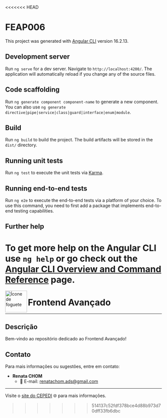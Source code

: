 <<<<<<< HEAD
# FEAP006

This project was generated with [Angular CLI](https://github.com/angular/angular-cli) version 16.2.13.

## Development server

Run `ng serve` for a dev server. Navigate to `http://localhost:4200/`. The application will automatically reload if you change any of the source files.

## Code scaffolding

Run `ng generate component component-name` to generate a new component. You can also use `ng generate directive|pipe|service|class|guard|interface|enum|module`.

## Build

Run `ng build` to build the project. The build artifacts will be stored in the `dist/` directory.

## Running unit tests

Run `ng test` to execute the unit tests via [Karma](https://karma-runner.github.io).

## Running end-to-end tests

Run `ng e2e` to execute the end-to-end tests via a platform of your choice. To use this command, you need to first add a package that implements end-to-end testing capabilities.

## Further help

To get more help on the Angular CLI use `ng help` or go check out the [Angular CLI Overview and Command Reference](https://angular.io/cli) page.
=======
<img src="https://cdn-icons-png.flaticon.com/512/3033/3033132.png" alt="Ícone de foguete" width="70" height="70" align="left">

#  Frontend Avançado

---

## Descrição

Bem-vindo ao repositório dedicado ao Frontend Avançado!

## Contato

Para mais informações ou sugestões, entre em contato:

- **Renata CHOM**
  - 📧 E-mail: renatachom.ads@gmail.com

---

Visite o [site do CEPEDI](https://www.cepedi.org.br/) 🌐 para mais informações.
>>>>>>> 514137c52fdf378bce4d88b973d70dff33fb6dbc
